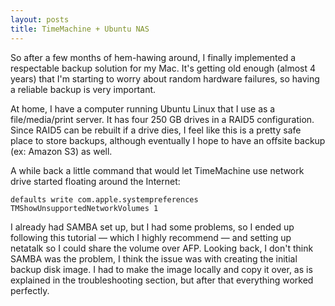 ```yaml
---
layout: posts
title: TimeMachine + Ubuntu NAS
---
```

So after a few months of hem-hawing around, I finally implemented a respectable backup solution for my Mac.  It's getting old enough (almost 4 years) that I'm starting to worry about random hardware failures, so having a reliable backup is very important.

At home, I have a computer running Ubuntu Linux that I use as a file/media/print server.  It has four 250 GB drives in a RAID5 configuration.  Since RAID5 can be rebuilt if a drive dies, I feel like this is a pretty safe place to store backups, although eventually I hope to have an offsite backup (ex: Amazon S3) as well.

A while back a little command that would let TimeMachine use network drive started floating around the Internet:

    defaults write com.apple.systempreferences TMShowUnsupportedNetworkVolumes 1

I already had SAMBA set up, but I had some problems, so I ended up following this tutorial — which I highly recommend — and setting up netatalk so I could share the volume over AFP.  Looking back, I don't think SAMBA was the problem, I think the issue was with creating the initial backup disk image. I had to make the image locally and copy it over, as is explained in the troubleshooting section, but after that everything worked perfectly.